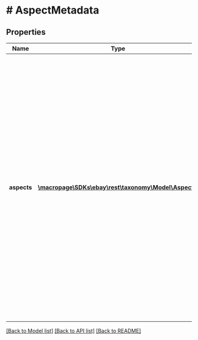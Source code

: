 # # AspectMetadata

## Properties

Name | Type | Description | Notes
------------ | ------------- | ------------- | -------------
**aspects** | [**\macropage\SDKs\ebay\rest\taxonomy\Model\Aspect[]**](Aspect.md) | A list of item aspects (for example, color) that are appropriate or necessary for accurately describing items in a particular leaf category. Each category has a different set of aspects and different requirements for aspect values. Sellers are required or encouraged to provide one or more acceptable values for each aspect when offering an item in that category on eBay. | [optional]

[[Back to Model list]](../../README.md#models) [[Back to API list]](../../README.md#endpoints) [[Back to README]](../../README.md)
